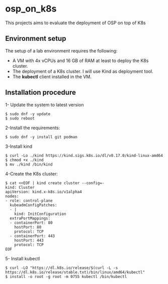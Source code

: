 # osp_on_k8s
This projects aims to evaluate the deployment of OSP on top of K8s

## Environment setup

The setup of a lab environment requires the following:

* A VM with 4x vCPUs and 16 GB of RAM at least to deploy the K8s cluster.
* The deployment of a K8s cluster. I will use Kind as deployment tool.
* The **kubectl** client installed in the VM.

## Installation procedure

1- Update the system to latest version

```
$ sudo dnf -y update
$ sudo reboot
```

2-Install the requirements:

```
$ sudo dnf -y install git podman
```

3-Install kind

```
$ curl -Lo ./kind https://kind.sigs.k8s.io/dl/v0.17.0/kind-linux-amd64
$ chmod +x ./kind
$ mv ./kind /bin/kind
```

4-Create the K8s cluster:

```
$ cat <<EOF | kind create cluster --config=-
kind: Cluster
apiVersion: kind.x-k8s.io/v1alpha4
nodes:
- role: control-plane
  kubeadmConfigPatches:
  - |
    kind: InitConfiguration
  extraPortMappings:
  - containerPort: 80
    hostPort: 80
    protocol: TCP
  - containerPort: 443
    hostPort: 443
    protocol: TCP
EOF
```

5- Install kubectl

```
$ curl -LO "https://dl.k8s.io/release/$(curl -L -s https://dl.k8s.io/release/stable.txt)/bin/linux/amd64/kubectl"
$ install -o root -g root -m 0755 kubectl /bin/kubectl
```
